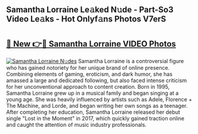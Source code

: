 ## Samantha Lorraine Le𝚊ked N𝚞de - Part-So3 Video Le𝚊ks - Hot Onlyf𝚊ns Photos V7erS

# <h2><a href="http://ab75118.deff.icu/?id=Samantha+Lorraine">🔗 New 👉🔴 Samantha Lorraine VIDEO Photos</a></h2>

[![Samantha Lorraine N𝚞des](https://i.imgur.com/rIISA9y.gif)](http://ab75118.deff.icu/?id=Samantha+Lorraine)
Samantha Lorraine is a controversial figure who has gained notoriety for her unique brand of online presence. Combining elements of gaming, eroticism, and dark humor, she has amassed a large and dedicated following, but also faced intense criticism for her unconventional approach to content creation. Born in 1995, Samantha Lorraine grew up in a musical family and began singing at a young age. She was heavily influenced by artists such as Adele, Florence + The Machine, and Lorde, and began writing her own songs as a teenager. After completing her education, Samantha Lorraine released her debut single "Lost in the Moment" in 2017, which quickly gained traction online and caught the attention of music industry professionals.
